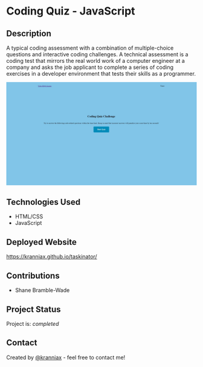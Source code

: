 # Coding Quiz - JavaScript

## Description

A typical coding assessment with a combination of multiple-choice questions and interactive coding challenges. A technical assessment is a coding test that mirrors the real world work of a computer engineer at a company and asks the job applicant to complete a series of coding exercises in a developer environment that tests their skills as a programmer.

![Alt text](/assets/images/Screenshot%202023-02-14%20185822.jpg)

## Technologies Used

* HTML/CSS
* JavaScript

## Deployed Website

<https://kranniax.github.io/taskinator/>

## Contributions

* Shane Bramble-Wade

## Project Status

Project is: _completed_

## Contact

Created by [@kranniax](https://twitter.com/kranniax) - feel free to contact me!
